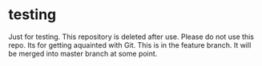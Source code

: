 # testing
Just for testing. This repository is deleted after use.
Please do not use this repo. Its for getting aquainted with Git.
This is in the feature branch. It will be merged into master branch at some point. 
